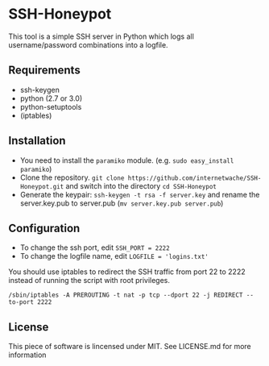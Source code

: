 SSH-Honeypot
==============

This tool is a simple SSH server in Python which logs all username/password combinations into a logfile.

## Requirements

* ssh-keygen
* python (2.7 or 3.0)
* python-setuptools
* (iptables)

## Installation

* You need to install the ```paramiko``` module. (e.g. ```sudo easy_install paramiko```)
* Clone the repository. ```git clone https://github.com/internetwache/SSH-Honeypot.git``` and switch into the directory ```cd SSH-Honeypot```
* Generate the keypair: ```ssh-keygen -t rsa -f server.key``` and rename the server.key.pub to server.pub (```mv server.key.pub server.pub```)

## Configuration

* To change the ssh port, edit ```SSH_PORT = 2222```
* To change the logfile name, edit ```LOGFILE = 'logins.txt'```

You should use iptables to redirect the SSH traffic from port 22 to 2222 instead of running the script with root privileges. 

```/sbin/iptables -A PREROUTING -t nat -p tcp --dport 22 -j REDIRECT --to-port 2222```

## License

This piece of software is lincensed under MIT. See LICENSE.md for more information
